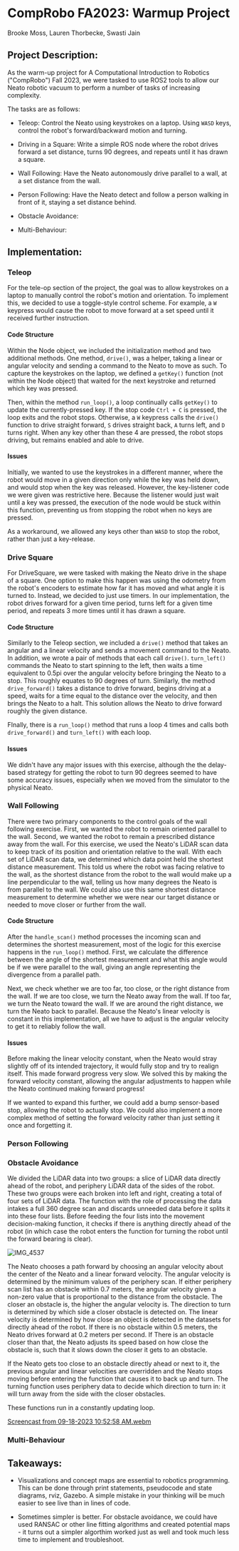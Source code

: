 # CompRobo FA2023: Warmup Project

Brooke Moss, Lauren Thorbecke, Swasti Jain

## Project Description:

As the warm-up project for A Computational Introduction to Robotics ("CompRobo") Fall 2023, we were tasked to use ROS2 tools to allow our Neato robotic vacuum to perform a number of tasks of increasing complexity.

The tasks are as follows:

-   Teleop: Control the Neato using keystrokes on a laptop. Using `WASD` keys, control the robot's forward/backward motion and turning.

-   Driving in a Square: Write a simple ROS node where the robot drives forward a set distance, turns 90 degrees, and repeats until it has drawn a square.

-   Wall Following: Have the Neato autonomously drive parallel to a wall, at a set distance from the wall.

-   Person Following: Have the Neato detect and follow a person walking in front of it, staying a set distance behind.

-   Obstacle Avoidance:

-   Multi-Behaviour:

## Implementation:

### Teleop

For the tele-op section of the project, the goal was to allow keystrokes on a laptop to manually control the robot's motion and orientation. To implement this, we decided to use a toggle-style control scheme. For example, a `W` keypress would cause the robot to move forward at a set speed until it received further instruction.

#### Code Structure

Within the Node object, we included the initialization method and two additional methods. One method, `drive()`, was a helper, taking a linear or angular velocity and sending a command to the Neato to move as such. To capture the keystrokes on the laptop, we defined a `getKey()` function (not within the Node object) that waited for the next keystroke and returned which key was pressed.

Then, within the method `run_loop()`, a loop continually calls `getKey()` to update the currently-pressed key. If the stop code `Ctrl + C` is pressed, the loop exits and the robot stops. Otherwise, a `W` keypress calls the `drive()` function to drive straight forward, `S` drives straight back, `A` turns left, and `D` turns right. When any key other than these 4 are pressed, the robot stops driving, but remains enabled and able to drive.

#### Issues

Initially, we wanted to use the keystrokes in a different manner, where the robot would move in a given direction only while the key was held down, and would stop when the key was released. However, the key-listener code we were given was restrictive here. Because the listener would just wait until a key was pressed, the execution of the node would be stuck within this function, preventing us from stopping the robot when no keys are pressed.

As a workaround, we allowed any keys other than `WASD` to stop the robot, rather than just a key-release.

### Drive Square

For DriveSquare, we were tasked with making the Neato drive in the shape of a square. One option to make this happen was using the odometry from the robot's encoders to estimate how far it has moved and what angle it is turned to. Instead, we decided to just use timers. In our implementation, the robot drives forward for a given time period, turns left for a given time period, and repeats 3 more times until it has drawn a square.

#### Code Structure

Similarly to the Teleop section, we included a `drive()` method that takes an angular and a linear velocity and sends a movement command to the Neato. In addition, we wrote a pair of methods that each call `drive()`. `turn_left()` commands the Neato to start spinning to the left, then waits a time equivalent to 0.5pi over the angular velocity before bringing the Neato to a stop. This roughly equates to 90 degrees of turn. Similarly, the method `drive_forward()` takes a distance to drive forward, begins driving at a speed, waits for a time equal to the distance over the velocity, and then brings the Neato to a halt. This solution allows the Neato to drive forward roughly the given distance.

FInally, there is a `run_loop()` method that runs a loop 4 times and calls both `drive_forward()` and `turn_left()` with each loop.

#### Issues

We didn't have any major issues with this exercise, although the the delay-based strategy for getting the robot to turn 90 degrees seemed to have some accuracy issues, especially when we moved from the simulator to the physical Neato.

### Wall Following

There were two primary components to the control goals of the wall following exercise. First, we wanted the robot to remain oriented parallel to the wall. Second, we wanted the robot to remain a prescribed distance away from the wall. For this exercise, we used the Neato's LiDAR scan data to keep track of its position and orientation relative to the wall. With each set of LiDAR scan data, we determined which data point held the shortest distance measurement. This told us where the robot was facing relative to the wall, as the shortest distance from the robot to the wall would make up a line perpendicular to the wall, telling us how many degrees the Neato is from parallel to the wall. We could also use this same shortest distance measurement to determine whether we were near our target distance or needed to move closer or further from the wall.

#### Code Structure

After the `handle_scan()` method processes the incoming scan and determines the shortest measurement, most of the logic for this exercise happens in the `run_loop()` method. First, we calculate the difference between the angle of the shortest measurement and what this angle would be if we were parallel to the wall, giving an angle representing the divergence from a parallel path.

Next, we check whether we are too far, too close, or the right distance from the wall. If we are too close, we turn the Neato away from the wall. If too far, we turn the Neato toward the wall. If we are around the right distance, we turn the Neato back to parallel. Because the Neato's linear velocity is constant in this implementation, all we have to adjust is the angular velocity to get it to reliably follow the wall.

#### Issues

Before making the linear velocity constant, when the Neato would stray slightly off of its intended trajectory, it would fully stop and try to realign itself. This made forward progress very slow. We solved this by making the forward velocity constant, allowing the angular adjustments to happen while the Neato continued making forward progress!

If we wanted to expand this further, we could add a bump sensor-based stop, allowing the robot to actually stop. We could also implement a more complex method of setting the forward velocity rather than just setting it once and forgetting it.

### Person Following

### Obstacle Avoidance

We divided the LiDAR data into two groups: a slice of LiDAR data directly ahead of the robot, and periphery LiDAR data of the sides of the robot. These two groups were each broken into left and right, creating a total of four sets of LiDAR data. The function with the role of processing the data intakes a full 360 degree scan and discards unneeded data before it splits it into these four lists. Before feeding the four lists into the movement decision-making function, it checks if there is anything directly ahead of the robot (in which case the robot enters the function for turning the robot until the forward bearing is clear).

![IMG_4537](https://github.com/EarlJr53/comprobo-warmup/assets/71215396/aa7ff797-8259-4a70-b9db-1925f19154a1)

The Neato chooses a path forward by choosing an angular velocity about the center of the Neato and a linear forward velocity. The angular velocity is determined by the minimum values of the periphery scan. If either periphery scan list has an obstacle within 0.7 meters, the angular velocity given a non-zero value that is proportional to the distance from the obstacle. The closer an obstacle is, the higher the angular velocity is. The direction to turn is determined by which side a closer obstacle is detected on. The linear velocity is determined by how close an object is detected in the datasets for directly ahead of the robot. If there is no obstacle within 0.5 meters, the Neato drives forward at 0.2 meters per second. If There is an obstacle closer than that, the Neato adjusts its speed based on how close the obstacle is, such that it slows down the closer it gets to an obstacle.

If the Neato gets too close to an obstacle directly ahead or next to it, the previous angular and linear velocities are overridden and the Neato stops moving before entering the function that causes it to back up and turn. The turning function uses periphery data to decide which direction to turn in: it will turn away from the side with the closer obstacles.

These functions run in a constantly updating loop.

[Screencast from 09-18-2023 10:52:58 AM.webm](https://github.com/EarlJr53/comprobo-warmup/assets/71215396/ce42f36b-c75b-45d5-8dd3-20972b703a59)

### Multi-Behaviour

## Takeaways:

-   Visualizations and concept maps are essential to robotics programming. This can be done through print statements, pseudocode and state diagrams, rviz, Gazebo. A simple mistake in your thinking will be much easier to see live than in lines of code.

-   Sometimes simpler is better. For obstacle avoidance, we could have used RANSAC or other line fitting algorithms and created potential maps - it turns out a simpler algorthim worked just as well and took much less time to implement and troubleshoot.